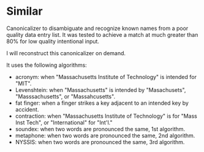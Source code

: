 Similar
=======

Canonicalizer to disambiguate and recognize known names from a poor quality data entry list.
It was tested to achieve a match at much greater than 80% for low quality intentional input.

I will reconstruct this canonicalizer on demand.

It uses the following algorithms:

* acronym:     when "Massachusetts Institute of Technology" is intended for "MIT".
* Levenshtein: when "Massachusetts" is intended by "Masachusets", "Masssachusetts", or "Massahcusetts".
* fat finger:  when a finger strikes a key adjacent to an intended key by accident.
* contraction: when "Massachusetts Institute of Technology" is for "Mass Inst Tech", or "International" for "Int'l."
* soundex:     when two words are pronounced the same, 1st algorithm.
* metaphone:   when two words are pronounced the same, 2nd algorithm.
* NYSSIS:      when two words are pronounced the same, 3rd algorithm.
